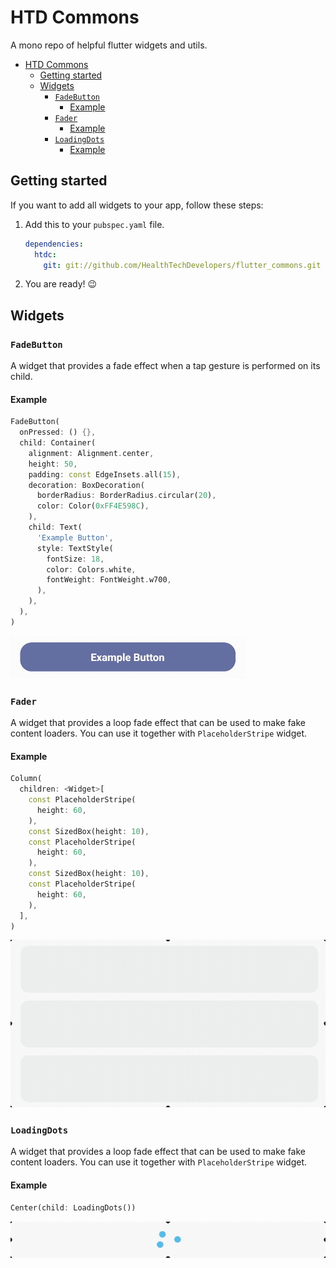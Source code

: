 # HTD Commons

A mono repo of helpful flutter widgets and utils.

- [HTD Commons](#htd-commons)
  - [Getting started](#getting-started)
  - [Widgets](#widgets)
    - [`FadeButton`](#fadebutton)
      - [Example](#example)
    - [`Fader`](#fader)
      - [Example](#example-1)
    - [`LoadingDots`](#loadingdots)
      - [Example](#example-2)

## Getting started

If you want to add all widgets to your app, follow these steps:

1. Add this to your `pubspec.yaml` file.

    ```yaml
    dependencies:
      htdc:
        git: git://github.com/HealthTechDevelopers/flutter_commons.git
    ```
2. You are ready! 😉

## Widgets

### `FadeButton`

A widget that provides a fade effect when a tap gesture is performed on its child.

#### Example 
```dart
FadeButton(
  onPressed: () {},
  child: Container(
    alignment: Alignment.center,
    height: 50,
    padding: const EdgeInsets.all(15),
    decoration: BoxDecoration(
      borderRadius: BorderRadius.circular(20),
      color: Color(0xFF4E598C),
    ),
    child: Text(
      'Example Button',
      style: TextStyle(
        fontSize: 18,
        color: Colors.white,
        fontWeight: FontWeight.w700,
      ),
    ),
  ),
)
```
![FadeButton example](lib/widgets/fade_button/example.gif)

### `Fader`

A widget that provides a loop fade effect that can be used to make fake content loaders. You can use it together with `PlaceholderStripe` widget.

#### Example
```dart
Column(
  children: <Widget>[
    const PlaceholderStripe(
      height: 60,
    ),
    const SizedBox(height: 10),
    const PlaceholderStripe(
      height: 60,
    ),
    const SizedBox(height: 10),
    const PlaceholderStripe(
      height: 60,
    ),
  ],
)
```
![Fader example](lib/widgets/fader/example.gif)

### `LoadingDots`

A widget that provides a loop fade effect that can be used to make fake content loaders. You can use it together with `PlaceholderStripe` widget.

#### Example
```dart
Center(child: LoadingDots())
```
![LoadingDots example](lib/widgets/loaders/loading_dots/example.gif)

